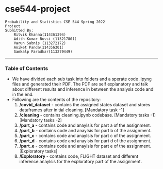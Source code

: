 # cse544-project
    Probability and Statistics CSE 544 Spring 2022
    Project
    Submitted By:
        Ritvik Khanna(114361394)
        Adith Kumar Bussi (113217801)
        Varun Sabnis (113272172)
        Aniket Panda(114356301)
        Sankalp Paradkar(113279449)
 -------------------------------------------------------------------------------------------------------------------------------------------
 ### Table of Contents
 
-   We have divided each sub task into folders and a sperate code .ipyng files and generated their PDF. The PDF are self explanatory and talk about different results and inference in between the analysis code and in the end.
-   Following are the contents of the repository:
    1. **/covid_dataset** - contains the assigned states dataset and stores dataframes after initial cleaning.
    [Mandatory task -1]
    2. **/cleaning** - contains cleaning.ipynb codebase. [Mandatory tasks -1]
    [Mandatory tasks -2]
    3. **/part_a** - contains code and anaylsis for part a of the assignment.
    4. **/part_b** - contains code and anaylsis for part b of the assignment.
    5. **/part_c** - contains code and anaylsis for part c of the assignment.
    6. **/part_d** - contains code and anaylsis for part d of the assignment.
    7. **/part_e** - contains code and anaylsis for part e of the assignment.
    [Exploratory tasks]
    8. **/Exploratory** - contains code, FLIGHT dataset and different inference anaylsis for the exploratory part of the assignment.
   
